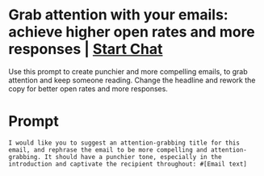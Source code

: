 

# Grab attention with your emails: achieve higher open rates and more responses | [Start Chat](https://gptcall.net/chat.html?data=%7B%22contact%22%3A%7B%22id%22%3A%2209931004-eafd-44b7-88c2-6a238950c84b%22%2C%22flow%22%3Atrue%7D%7D)
Use this prompt to create punchier and more compelling emails, to grab attention and keep someone reading. Change the headline and rework the copy for better open rates and more responses.

# Prompt

```
I would like you to suggest an attention-grabbing title for this email, and rephrase the email to be more compelling and attention-grabbing. It should have a punchier tone, especially in the introduction and captivate the recipient throughout: #[Email text]
```





